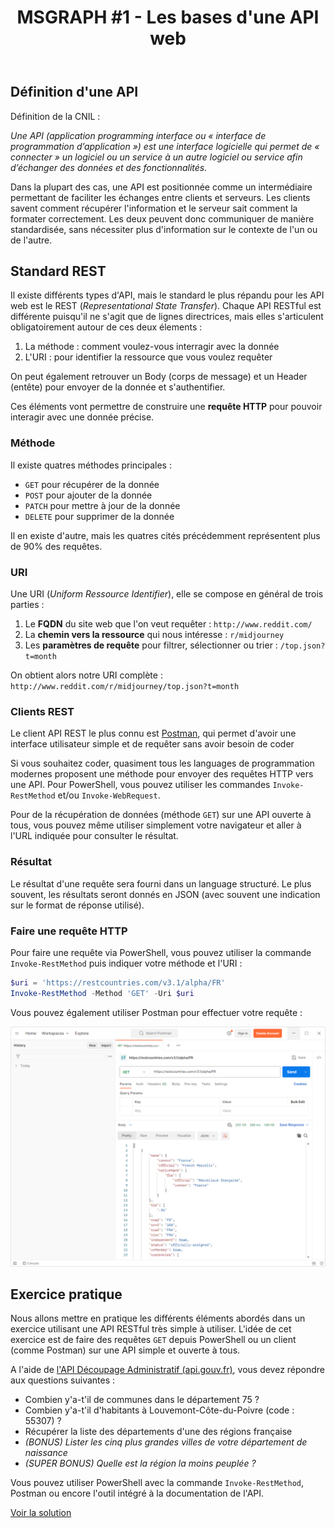 ﻿---
layout: post
title: "MSGRAPH #1 - Les bases d'une API web"
description: "Concepts et principes de base pour l'utilisation d'une API RESTful"
tableOfContent: "/2023/09/17/cours-msgraph-sommaire"
nextLink:
  name: "Partie 2"
  id: "/2023/09/17/cours-msgraph-002"
prevLink:
  name: "Sommaire"
  id: "/2023/09/17/cours-msgraph-sommaire"
---

## Définition d'une API

Définition de la CNIL :

  *Une API (application programming interface ou « interface de programmation d’application ») est une interface logicielle qui permet de « connecter » un logiciel ou un service à un autre logiciel ou service afin d’échanger des données et des fonctionnalités.*

Dans la plupart des cas, une API est positionnée comme un intermédiaire permettant de faciliter les échanges entre clients et serveurs. Les clients savent comment récupérer l'information et le serveur sait comment la formater correctement. Les deux peuvent donc communiquer de manière standardisée, sans nécessiter plus d'information sur le contexte de l'un ou de l'autre.

## Standard REST

Il existe différents types d'API, mais le standard le plus répandu pour les API web est le REST (*Representational State Transfer*). Chaque API RESTful est différente puisqu'il ne s'agit que de lignes directrices, mais elles s'articulent obligatoirement autour de ces deux élements :

1. La méthode : comment voulez-vous interragir avec la donnée
2. L'URI : pour identifier la ressource que vous voulez requêter

On peut également retrouver un Body (corps de message) et un Header (entête) pour envoyer de la donnée et s'authentifier.

Ces éléments vont permettre de construire une **requête HTTP** pour pouvoir interagir avec une donnée précise.

### Méthode

Il existe quatres méthodes principales :

- `GET` pour récupérer de la donnée
- `POST` pour ajouter de la donnée
- `PATCH` pour mettre à jour de la donnée
- `DELETE` pour supprimer de la donnée

Il en existe d'autre, mais les quatres cités précédemment représentent plus de 90% des requêtes.

### URI

Une URI (*Uniform Ressource Identifier*), elle se compose en général de trois parties :

1. Le **FQDN** du site web que l'on veut requêter : `http://www.reddit.com/`
2. La **chemin vers la ressource** qui nous intéresse : `r/midjourney`
3. Les **paramètres de requête** pour filtrer, sélectionner ou trier : `/top.json?t=month`

On obtient alors notre URI complète : `http://www.reddit.com/r/midjourney/top.json?t=month`

### Clients REST

Le client API REST le plus connu est [Postman](https://www.postman.com/downloads/?utm_source=postman-home), qui permet d'avoir une interface utilisateur simple et de requêter sans avoir besoin de coder

Si vous souhaitez coder, quasiment tous les languages de programmation modernes proposent une méthode pour envoyer des requêtes HTTP vers une API. Pour PowerShell, vous pouvez utiliser les commandes `Invoke-RestMethod` et/ou `Invoke-WebRequest`.

Pour de la récupération de données (méthode `GET`) sur une API ouverte à tous, vous pouvez même utiliser simplement votre navigateur et aller à l'URL indiquée pour consulter le résultat.

### Résultat

Le résultat d'une requête sera fourni dans un language structuré. Le plus souvent, les résultats seront donnés en JSON (avec souvent une indication sur le format de réponse utilisé).

### Faire une requête HTTP

Pour faire une requête via PowerShell, vous pouvez utiliser la commande `Invoke-RestMethod` puis indiquer votre méthode et l'URI :

```powershell
$uri = 'https://restcountries.com/v3.1/alpha/FR'
Invoke-RestMethod -Method 'GET' -Uri $uri
```

Vous pouvez également utiliser Postman pour effectuer votre requête :

![Exemple de requête via Postman](/assets/images/postman-001.png)

<!--
## Questions

**Qu’est-ce qu’une API ?**

- [x] Une interface de programmation d’application
- [ ] Un langage de programmation
- [ ] Un système d’exploitation

**Quel est le rôle principal d’une API ?**

- [x] Faciliter la communication entre deux logiciels
- [ ] Créer des interfaces utilisateur
- [ ] Stocker des données

**Quels sont les types courants de requêtes HTTP utilisées dans les API REST ?**

- [x] GET, POST, DELETE
- [ ] GET, SET, REMOVE
- [ ] READ, WRITE, ERASE

**Qu’est-ce que JSON dans le contexte d’une API ?**

- [x] Un format pour envoyer et recevoir des données
- [ ] Un protocole de transfert de données
- [ ] Un type de base de données**

-->

## Exercice pratique

Nous allons mettre en pratique les différents éléments abordés dans un exercice utilisant une API RESTful très simple à utiliser. L'idée de cet exercice est de faire des requêtes `GET` depuis PowerShell ou un client (comme Postman) sur une API simple et ouverte à tous.

A l'aide de [l'API Découpage Administratif (api.gouv.fr)](https://api.gouv.fr/documentation/api-geo), vous devez répondre aux questions suivantes :

- Combien y'a-t'il de communes dans le département 75 ?
- Combien y'a-t'il d'habitants à Louvemont-Côte-du-Poivre (code : 55307) ?
- Récupérer la liste des départements d'une des régions française
- *(BONUS) Lister les cinq plus grandes villes de votre département de naissance*
- *(SUPER BONUS) Quelle est la région la moins peuplée ?*

Vous pouvez utiliser PowerShell avec la commande `Invoke-RestMethod`, Postman ou encore l'outil intégré à la documentation de l'API.

<a class="solution" href="https://github.com/leobouard/leobouard.github.io/blob/main/assets/scripts/cours-msgraph-001.ps1" target="_blank">Voir la solution</a>
